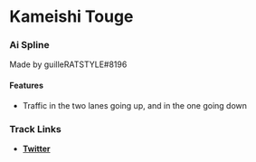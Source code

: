 # Kameishi Touge
### Ai Spline 
Made by guilleRATSTYLE#8196

#### Features
- Traffic in the two lanes going up, and in the one going down

### Track Links
- **[Twitter](https://twitter.com/yayoya91377508)**